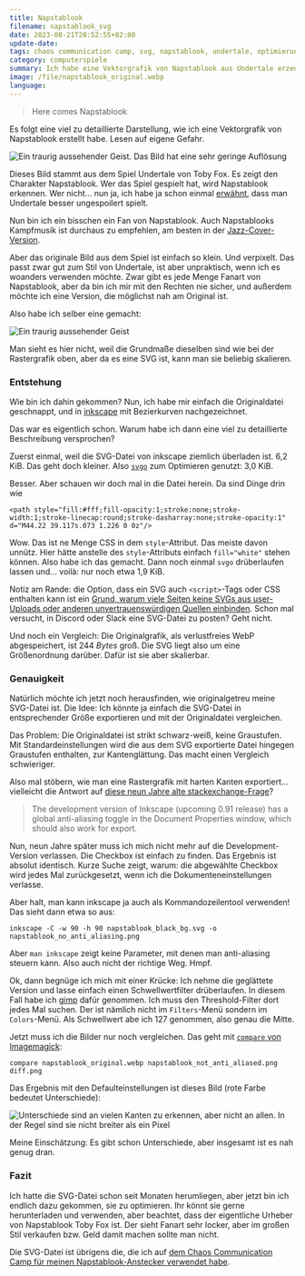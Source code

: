 ```yaml
---
title: Napstablook
filename: napstablook_svg
date: 2023-08-21T20:52:55+02:00
update-date:
tags: chaos communication camp, svg, napstablook, undertale, optimierung, inkscape
category: computerspiele
summary: Ich habe eine Vektorgrafik von Napstablook aus Undertale erzeugt. Hier eine viel zu detaillierte Entstehungsgeschichte.
image: /file/napstablook_original.webp
language:
---
```


> Here comes Napstablook

Es folgt eine viel zu detaillierte Darstellung, wie ich eine Vektorgrafik von Napstablook erstellt habe. Lesen auf eigene Gefahr.

![Ein traurig aussehender Geist. Das Bild hat eine sehr geringe Auflösung](/file/napstablook_original.webp "REALLY NOT FEELIN UP TO IT RIGHT NOW. SORRY.")

Dieses Bild stammt aus dem Spiel Undertale von Toby Fox. Es zeigt den Charakter Napstablook. Wer das Spiel gespielt hat, wird Napstablook erkennen. Wer nicht… nun ja, ich habe ja schon einmal [erwähnt](/blogposts/undertale), dass man Undertale besser ungespoilert spielt.

Nun bin ich ein bisschen ein Fan von Napstablook. Auch Napstablooks Kampfmusik ist durchaus zu empfehlen, am besten in der [Jazz-Cover-Version](https://www.youtube.com/watch?v=yeJx04_47Lc). 

Aber das originale Bild aus dem Spiel ist einfach so klein. Und verpixelt. Das passt zwar gut zum Stil von Undertale, ist aber unpraktisch, wenn ich es woanders verwenden möchte. Zwar gibt es jede Menge Fanart von Napstablook, aber da bin ich mir mit den Rechten nie sicher, und außerdem möchte ich eine Version, die möglichst nah am Original ist.

Also habe ich selber eine gemacht:

![Ein traurig aussehender Geist](/file/napstablook.svg "i'm fine, thanks.")

Man sieht es hier nicht, weil die Grundmaße dieselben sind wie bei der Rastergrafik oben, aber da es eine SVG ist, kann man sie beliebig skalieren.

### Entstehung

Wie bin ich dahin gekommen? Nun, ich habe mir einfach die Originaldatei geschnappt, und in [inkscape](https://inkscape.org) mit Bezierkurven nachgezeichnet.

Das war es eigentlich schon. Warum habe ich dann eine viel zu detaillierte Beschreibung versprochen?

Zuerst einmal, weil die SVG-Datei von inkscape ziemlich überladen ist. 6,2 KiB. Das geht doch kleiner. Also [`svgo`](https://github.com/svg/svgo) zum Optimieren genutzt: 3,0 KiB.

Besser. Aber schauen wir doch mal in die Datei herein. Da sind Dinge drin wie

```
<path style="fill:#fff;fill-opacity:1;stroke:none;stroke-width:1;stroke-linecap:round;stroke-dasharray:none;stroke-opacity:1" d="M44.22 39.117s.073 1.226 0 0z"/>
```

Wow. Das ist ne Menge CSS in dem `style`-Attribut. Das meiste davon unnütz. Hier hätte anstelle des `style`-Attributs einfach `fill="white"` stehen können. Also habe ich das gemacht. Dann noch einmal `svgo` drüberlaufen lassen und… voilà: nur noch etwa 1,9 KiB.

Notiz am Rande: die Option, dass ein SVG auch `<script>`-Tags oder CSS enthalten kann ist ein [Grund, warum viele Seiten keine SVGs aus user-Uploads oder anderen unvertrauenswürdigen Quellen einbinden](https://research.securitum.com/do-you-allow-to-load-svg-files-you-have-xss/). Schon mal versucht, in Discord oder Slack eine SVG-Datei zu posten? Geht nicht.

Und noch ein Vergleich: Die Originalgrafik, als verlustfreies WebP abgespeichert, ist 244 *Bytes* groß. Die SVG liegt also um eine Größenordnung darüber. Dafür ist sie aber skalierbar.

### Genauigkeit

Natürlich möchte ich jetzt noch herausfinden, wie originalgetreu meine SVG-Datei ist. Die Idee: Ich könnte ja einfach die SVG-Datei in entsprechender Größe exportieren und mit der Originaldatei vergleichen.

Das Problem: Die Originaldatei ist strikt schwarz-weiß, keine Graustufen. Mit Standardeinstellungen wird die aus dem SVG exportierte Datei hingegen Graustufen enthalten, zur Kantenglättung. Das macht einen Vergleich schwieriger.

Also mal stöbern, wie man eine Rastergrafik mit harten Kanten exportiert… vielleicht die Antwort auf [diese neun Jahre alte stackexchange-Frage](https://graphicdesign.stackexchange.com/questions/32058/how-to-rasterize-an-svg-without-anti-aliasing)?

> The development version of Inkscape (upcoming 0.91 release) has a global anti-aliasing toggle in the Document Properties window, which should also work for export.

Nun, neun Jahre später muss ich mich nicht mehr auf die Development-Version verlassen. Die Checkbox ist einfach zu finden. Das Ergebnis ist absolut identisch. Kurze Suche zeigt, warum: die abgewählte Checkbox wird jedes Mal zurückgesetzt, wenn ich die Dokumenteneinstellungen verlasse.

Aber halt, man kann inkscape ja auch als Kommandozeilentool verwenden! Das sieht dann etwa so aus:

```
inkscape -C -w 90 -h 90 napstablook_black_bg.svg -o napstablook_no_anti_aliasing.png
```

Aber `man inkscape` zeigt keine Parameter, mit denen man anti-aliasing steuern kann. Also auch nicht der richtige Weg. Hmpf.

Ok, dann begnüge ich mich mit einer Krücke: Ich nehme die geglättete Version und lasse einfach einen Schwellwertfilter drüberlaufen. In diesem Fall habe ich [gimp](https://www.gimp.org/) dafür genommen. Ich muss den Threshold-Filter dort jedes Mal suchen. Der ist nämlich nicht im `Filters`-Menü sondern im `Colors`-Menü. Als Schwellwert abe ich 127 genommen, also genau die Mitte.

Jetzt muss ich die Bilder nur noch vergleichen. Das geht mit [`compare` von Imagemagick](https://imagemagick.org/script/compare.php):

```
compare napstablook_original.webp napstablook_not_anti_aliased.png diff.png
```

Das Ergebnis mit den Defaulteinstellungen ist dieses Bild (rote Farbe bedeutet Unterschiede):

![Unterschiede sind an vielen Kanten zu erkennen, aber nicht an allen. In der Regel sind sie nicht breiter als ein Pixel](/file/napstablook_diff.webp "spooky")

Meine Einschätzung: Es gibt schon Unterschiede, aber insgesamt ist es nah genug dran.

### Fazit

Ich hatte die SVG-Datei schon seit Monaten herumliegen, aber jetzt bin ich endlich dazu gekommen, sie zu optimieren. Ihr könnt sie gerne herunterladen und verwenden, aber beachtet, dass der eigentliche Urheber von Napstablook Toby Fox ist. Der sieht Fanart sehr locker, aber im großen Stil verkaufen bzw. Geld damit machen sollte man nicht.

Die SVG-Datei ist übrigens die, die ich auf [dem Chaos Communication Camp für meinen Napstablook-Anstecker verwendet habe](/blogposts/camp_2023).
